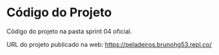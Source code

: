 # Código do Projeto

Código do projeto na pasta sprint 04 oficial. 

URL do projeto publicado na web: https://peladeiros.brunohg53.repl.co/
